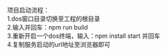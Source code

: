 项目启动流程：<br/>
1.dos窗口目录切换至工程的根目录<br/>
2.输入并回车：npm run build<br/>
3.重新开启一个dos终端，输入：npm install start 并回车<br/>
4.复制服务启动的url地址至浏览器即可<br/>